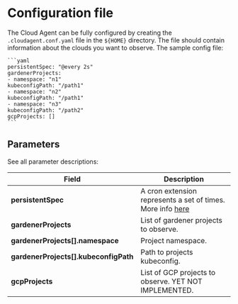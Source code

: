 # Configuration file

The Cloud Agent can be fully configured by creating the `.cloudagent.conf.yaml` file in the `${HOME}` directory. The file should contain information about the clouds you want to observe. The sample config file:

    ```yaml
    persistentSpec: "@every 2s"
    gardenerProjects:
    - namespace: "n1"
    kubeconfigPath: "/path1"
    - namespace: "n2"
    kubeconfigPath: "/path1"
    - namespace: "n3"
    kubeconfigPath: "/path2"
    gcpProjects: []
    ```

## Parameters

See all parameter descriptions:

| Field  | Description |
|-|-|
| **persistentSpec** | A cron extension represents a set of times. More info [here](https://pkg.go.dev/github.com/robfig/cron#hdr-CRON_Expression_Format) |
| **gardenerProjects** | List of gardener projects to observe. |
| **gardenerProjects[].namespace** | Project namespace. |
| **gardenerProjects[].kubeconfigPath** | Path to projects kubeconfig. |
| **gcpProjects** | List of GCP projects to observe. YET NOT IMPLEMENTED. |
